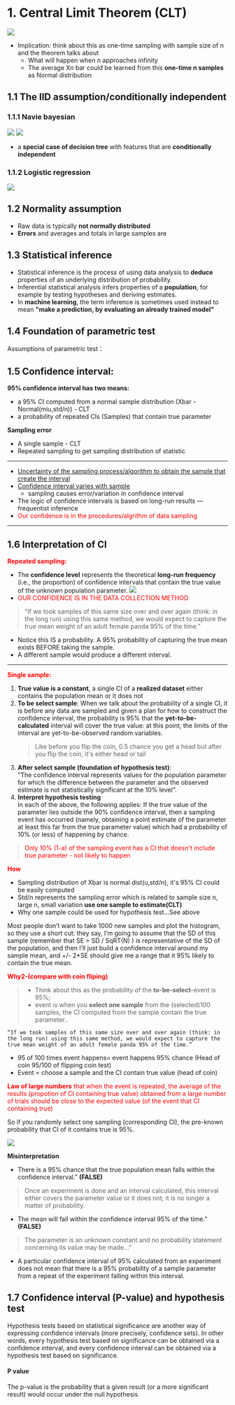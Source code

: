 # 1. Central Limit Theorem (CLT)  
![](.1_Statistical_images/95bc2583.png)

- Implication: think about this as one-time sampling with sample size of n and the theorem talks about 
  - What will happen when n approaches infinity
  - The average Xn bar could be learned from this **one-time n samples** as Normal distribution


## 1.1 The IID assumption/conditionally independent
### 1.1.1 Navie bayesian  
![](4_6_2_tree_model/.1_Navive_Bayesian_classification_images/f685ddae.png)
![](4_6_2_tree_model/.1_Navive_Bayesian_classification_images/a9cae11f.png)

- a **special case of decision tree** with features that are **conditionally independent**
### 1.1.2 Logistic regression
![](.1_0_My_thoughts_images/0b28e9c5.png)
## 1.2 Normality assumption
- Raw data is typically **not normally distributed**
- **Errors** and averages and totals in large samples are

## 1.3 Statistical inference
- Statistical inference is the process of using data analysis to **deduce** properties of an underlying distribution of probability.
- Inferential statistical analysis infers properties of a **population**, for example by testing hypotheses and deriving estimates.
- In **machine learning**, the term inference is sometimes used instead to mean **"make a prediction, by evaluating an already trained model"**

## 1.4 Foundation of parametric test
Assumptions of parametric test： 

## 1.5 **Confidence interval:**   
**95% confidence interval has two means:**
- a 95% CI computed from a normal sample distribution (Xbar - Normal(miu,std/n)) - CLT
- a probability of repeated CIs (Samples) that contain true parameter

**Sampling error**
- A single sample - CLT
- Repeated sampling to get sampling distribution of statistic
----

- [Uncertainty of the sampling process/algorithm to obtain the sample that create the interval](https://thestatsninja.com/2019/02/19/how-to-navigate-confidence-intervals-with-confidence/)
- [Confidence interval varies with sample ](https://www.statisticssolutions.com/misconceptions-about-confidence-intervals/)  
  - sampling causes error/variation in confidence interval
- The logic of confidence intervals is based on long-run results — frequentist inference
- <font color='red'>Our confidence is in the procedures/algrithm of data sampling</font>
---

## 1.6 Interpretation of CI
<font color='red'>**Repeated sampling:**</font>
  - The **confidence level** represents the theoretical **long-run frequency** (i.e., the proportion) of confidence intervals 
that contain the true value of the unknown population parameter.
![](.1_0_My_thoughts_images/24d29e45.png)
  - <font color='red'>OUR CONFIDENCE IS IN THE DATA COLLECTION METHOD</font>
>“If we took samples of this same size over and over again (think: in the long run) using this same method, 
>we would expect to capture the true mean weight of an adult female panda 95% of the time.”

- Notice this IS a probability. A 95% probability of capturing the true mean exists BEFORE taking the sample. 
- A different sample would produce a different interval. 

---
<font color='red'>**Single sample:**</font>
1. **True value is a constant**, a single CI of a **realized dataset** either contains the population mean or it does not
2. **To be select sample**:
  When we talk about the probability of a single CI, it is before any data are sampled and given a plan for how to construct the confidence interval, 
  the probability is 95% that the **yet-to-be-calculated** interval will cover the true value: 
  at this point, the limits of the interval are yet-to-be-observed random variables.
     >Like before you flip the coin, 0.5 chance you get a head but after you flip the coin, it's either head or tail
3. **After select sample (foundation of hypothesis test)**:   
"The confidence interval represents values for the population parameter for which the difference between the parameter and the observed estimate is 
not statistically significant at the 10% level".
4. **Interpret hypothesis testing**  
In each of the above, the following applies: If the true value of the parameter lies outside the 90% confidence interval, 
then a sampling event has occurred (namely, obtaining a point estimate of the parameter at least this far from the true parameter value) 
which had a probability of 10% (or less) of happening by chance.
><font color='red'>Only 10% (1-a) of the sampling event has a CI that doesn't include true parameter - not likely to happen</font>

<font color='red'>**How**</font>   

- Sampling distribution of Xbar is normal dist(u,std/n), it's 95% CI could be easily computed 
- Std/n represents the sampling error which is related to sample size n, large n, small variation **use one sample to estimate(CLT)**
- Why one sample could be used for hypothesis test...See above


Most people don’t want to take 1000 new samples and plot the histogram,  so they use a short cut: they say, 
I’m going to assume that the SD of this sample (remember that SE = SD / SqRT(N) ) is representative of the SD of the population, 
and then I’ll just build a confidence interval around my sample mean, and +/- 2*SE should give me a range that it 95% likely to contain the true mean.

<font color='red'>**Why2-(compare with coin fliping)**</font> 
> - Think about this as the probability of the **to-be-select**-event is 95%; 
> - event is when you **select one sample** from the (selected)100 samples, the CI computed from the sample contain the true parameter..
  
    “If we took samples of this same size over and over again (think: in the long run) using this same method, we would expect to capture the true mean weight of an adult female panda 95% of the time.”
  
   - 95 of 100 times event happens= event happens 95% chance (Head of coin 95/100 of flipping coin test)
   - Event = choose a sample and the CI contain true value (head of coin)
   
   
 <font color='red'>**Law of large numbers** that when the event is repeated, the average of the results (propotion of CI containing true value) obtained from a large number of trials 
 should be close to the expected value (of the event that CI containing true)</font>
 
So if you randomly select one sampling (corresponding CI), the pre-known probability that CI of it contains true is 95%.

![](.1_0_My_thoughts_images/5afb6a8d.png)  

**Misinterpretation**
- There is a 95% chance that the true population mean falls within the confidence interval.” **(FALSE)**
> Once an experiment is done and an interval calculated, this interval either covers the parameter value or it does not; 
>it is no longer a matter of probability.

- The mean will fall within the confidence interval 95% of the time.” **(FALSE)**
> The parameter is an unknown constant and no probability statement concerning its value may be made…” 

- A particular confidence interval of 95% calculated from an experiment does not mean that there is a 95% probability of a sample parameter 
from a repeat of the experiment falling within this interval.

## 1.7 Confidence interval (P-value) and hypothesis test
Hypothesis tests based on statistical significance are another way of expressing confidence intervals (more precisely, confidence sets). In other words, every hypothesis test based on significance can be obtained via a confidence interval, and every confidence interval can be obtained via a hypothesis test based on significance.

#### P value
The p-value is the probability that a given result (or a more significant result) would occur under the null hypothesis